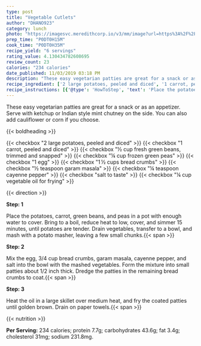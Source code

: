 ```yaml
---
type: post
title: "Vegetable Cutlets"
author: "DHANO923"
category: lunch
photo: "https://imagesvc.meredithcorp.io/v3/mm/image?url=https%3A%2F%2Fimages.media-allrecipes.com%2Fuserphotos%2F6612070.jpg"
prep_time: "P0DT0H15M"
cook_time: "P0DT0H35M"
recipe_yield: "6 servings"
rating_value: 4.130434782608695
review_count: 23
calories: "234 calories"
date_published: 11/03/2019 03:18 PM
description: "These easy vegetarian patties are great for a snack or as an appetizer. Serve with ketchup or Indian style mint chutney on the side. You can also add cauliflower or corn if you choose."
recipe_ingredient: ['2 large potatoes, peeled and diced', '1 carrot, peeled and diced', '½ cup fresh green beans, trimmed and snapped', '¼ cup frozen green peas', '1 egg', '1\u2009½ cups bread crumbs', '½ teaspoon garam masala', '¼ teaspoon cayenne pepper', 'salt to taste', '¼ cup vegetable oil for frying']
recipe_instructions: [{'@type': 'HowToStep', 'text': 'Place the potatoes, carrot, green beans, and peas in a pot with enough water to cover. Bring to a boil, reduce heat to low, cover, and simmer 15 minutes, until potatoes are tender. Drain vegetables, transfer to a bowl, and mash with a potato masher, leaving a few small chunks.\n'}, {'@type': 'HowToStep', 'text': 'Mix the egg, 3/4 cup bread crumbs, garam masala, cayenne pepper, and salt into the bowl with the mashed vegetables. Form the mixture into small patties about 1/2 inch thick. Dredge the patties in the remaining bread crumbs to coat.\n'}, {'@type': 'HowToStep', 'text': 'Heat the oil in a large skillet over medium heat, and fry the coated patties until golden brown. Drain on paper towels.\n'}]
---
```


These easy vegetarian patties are great for a snack or as an appetizer. Serve with ketchup or Indian style mint chutney on the side. You can also add cauliflower or corn if you choose. 

{{< boldheading >}}

{{< checkbox "2 large potatoes, peeled and diced" >}}
{{< checkbox "1  carrot, peeled and diced" >}}
{{< checkbox "½ cup fresh green beans, trimmed and snapped" >}}
{{< checkbox "¼ cup frozen green peas" >}}
{{< checkbox "1  egg" >}}
{{< checkbox "1 ½ cups bread crumbs" >}}
{{< checkbox "½ teaspoon garam masala" >}}
{{< checkbox "¼ teaspoon cayenne pepper" >}}
{{< checkbox "salt to taste" >}}
{{< checkbox "¼ cup vegetable oil for frying" >}}


{{< direction >}}

**Step: 1**

Place the potatoes, carrot, green beans, and peas in a pot with enough water to cover. Bring to a boil, reduce heat to low, cover, and simmer 15 minutes, until potatoes are tender. Drain vegetables, transfer to a bowl, and mash with a potato masher, leaving a few small chunks.{{< span >}}

**Step: 2**

Mix the egg, 3/4 cup bread crumbs, garam masala, cayenne pepper, and salt into the bowl with the mashed vegetables. Form the mixture into small patties about 1/2 inch thick. Dredge the patties in the remaining bread crumbs to coat.{{< span >}}

**Step: 3**

Heat the oil in a large skillet over medium heat, and fry the coated patties until golden brown. Drain on paper towels.{{< span >}}

{{< nutrition >}}

**Per Serving:** 234 calories; protein 7.7g; carbohydrates 43.6g; fat 3.4g; cholesterol 31mg; sodium 231.8mg.